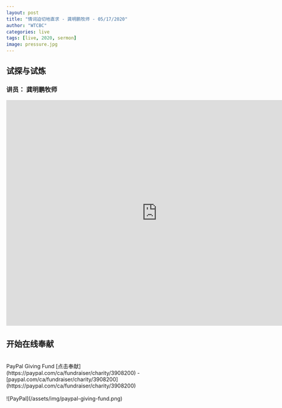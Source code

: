 ```yaml
---
layout: post
title: "情词迫切地直求 - 龚明鹏牧师 - 05/17/2020"
author: "WTCBC"
categories: live
tags: [live, 2020, sermon]
image: pressure.jpg
---
```


## 试探与试炼

### 讲员： 龚明鹏牧师

<iframe src="https://www.facebook.com/plugins/post.php?href=https%3A%2F%2Fwww.facebook.com%2Fwestcbc%2Fvideos%2F1550055631843587%2F&show_text=true&width=552&appId=377664742243645&height=377" width="800" height="600" style="border:none;overflow:hidden" scrolling="no" frameborder="0" allowTransparency="true" allow="encrypted-media"></iframe>

## 开始在线奉献
<br/>
PayPal Giving Fund [点击奉献](https://paypal.com/ca/fundraiser/charity/3908200) - [paypal.com/ca/fundraiser/charity/3908200](https://paypal.com/ca/fundraiser/charity/3908200)
<br/>
<br/>
![PayPal](/assets/img/paypal-giving-fund.png)
